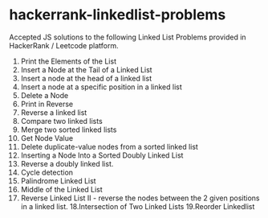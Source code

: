 # hackerrank-linkedlist-problems
Accepted JS solutions to the following Linked List Problems provided in HackerRank / Leetcode platform.

1. Print the Elements of the List
2. Insert a Node at the Tail of a Linked List
3. Insert a node at the head of a linked list
4. Insert a node at a specific position in a linked list
5. Delete a Node
6. Print in Reverse
7. Reverse a linked list
8. Compare two linked lists
9. Merge two sorted linked lists
10. Get Node Value
11. Delete duplicate-value nodes from a sorted linked list
12. Inserting a Node Into a Sorted Doubly Linked List
13. Reverse a doubly linked list.
14. Cycle detection
15. Palindrome Linked List
16. Middle of the Linked List
17. Reverse Linked List II - reverse the nodes between the 2 given positions in a linked list.
18.Intersection of Two Linked Lists
19.Reorder Linkedlist
